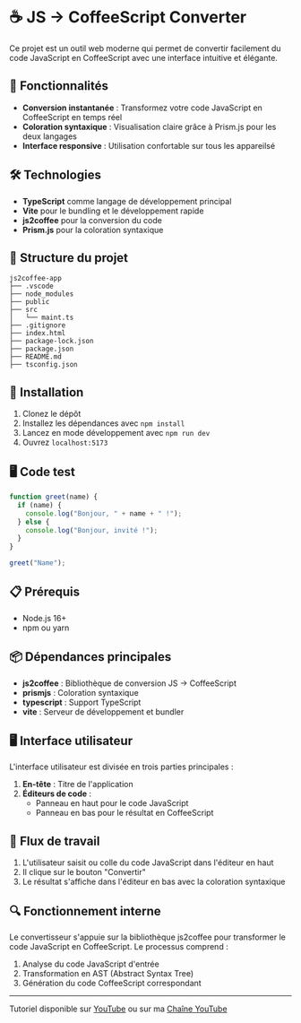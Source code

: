 # ☕️ JS → CoffeeScript Converter

Ce projet est un outil web moderne qui permet de convertir facilement du code JavaScript en CoffeeScript avec une interface intuitive et élégante.

## 🚀 Fonctionnalités

- **Conversion instantanée** : Transformez votre code JavaScript en CoffeeScript en temps réel
- **Coloration syntaxique** : Visualisation claire grâce à Prism.js pour les deux langages
- **Interface responsive** : Utilisation confortable sur tous les appareilsé

## 🛠️ Technologies

- **TypeScript** comme langage de développement principal
- **Vite** pour le bundling et le développement rapide
- **js2coffee** pour la conversion du code
- **Prism.js** pour la coloration syntaxique

## 📁 Structure du projet

```
js2coffee-app
├── .vscode
├── node_modules
├── public
├── src
│   └── maint.ts
├── .gitignore
├── index.html
├── package-lock.json
├── package.json
├── README.md
├── tsconfig.json
```

## 🔧 Installation

1. Clonez le dépôt
2. Installez les dépendances avec `npm install`
3. Lancez en mode développement avec `npm run dev`
4. Ouvrez `localhost:5173`

## 🖥️ Code test

```JavaScript
function greet(name) {
  if (name) {
    console.log("Bonjour, " + name + " !");
  } else {
    console.log("Bonjour, invité !");
  }
}

greet("Name");
```

## 📋 Prérequis

- Node.js 16+
- npm ou yarn

## 📦 Dépendances principales

- **js2coffee** : Bibliothèque de conversion JS → CoffeeScript
- **prismjs** : Coloration syntaxique
- **typescript** : Support TypeScript
- **vite** : Serveur de développement et bundler

## 🖥️ Interface utilisateur

L'interface utilisateur est divisée en trois parties principales :

1. **En-tête** : Titre de l'application
2. **Éditeurs de code** : 
   - Panneau en haut pour le code JavaScript
   - Panneau en bas pour le résultat en CoffeeScript

## 🔄 Flux de travail

1. L'utilisateur saisit ou colle du code JavaScript dans l'éditeur en haut
2. Il clique sur le bouton "Convertir"
3. Le résultat s'affiche dans l'éditeur en bas avec la coloration syntaxique

## 🔍 Fonctionnement interne

Le convertisseur s'appuie sur la bibliothèque js2coffee pour transformer le code JavaScript en CoffeeScript. Le processus comprend :

1. Analyse du code JavaScript d'entrée
2. Transformation en AST (Abstract Syntax Tree)
3. Génération du code CoffeeScript correspondant

---

Tutoriel disponible sur [YouTube](https://youtube.com/watch?=) ou sur ma [Chaîne YouTube](https://www.youtube.com/@TaAilsFR)